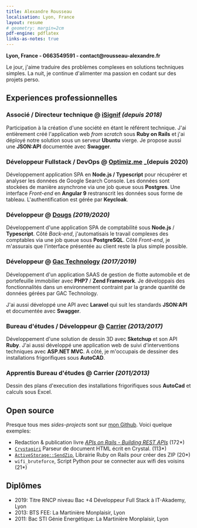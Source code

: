 ```yaml
---
title: Alexandre Rousseau
localisation: Lyon, France
layout: resume
# geometry: margin=2cm
pdf-engine: pdflatex
links-as-notes: true
---
```


__Lyon, France - 0663549591 - contact@rousseau-alexandre.fr__

Le jour, j'aime traduire des problèmes complexes en solutions techniques simples. La nuit, je continue d'alimenter ma passion en codant sur des projets perso.

## Experiences professionnelles

### Associé / Directeur technique @ [iSignif](https://isignif.fr) _(depuis 2018)_

Participation à la création d'une société en étant le référent technique. J'ai entièrement créé l'application web _from scratch_ sous __Ruby on Rails__ et j'ai déployé notre solution sous un serveur __Ubuntu__ vierge. Je propose aussi une __JSON:API__ documentée avec __Swagger__.

### Développeur Fullstack / DevOps @ [Optimiz.me](https://optimiz.me) _(depuis 2020)

Développement application SPA en __Node.js / Typescript__ pour récupérer et analyser les données de Google Search Console. Les données sont stockées de manière asynchrone via une job queue sous __Postgres__. Une interface _Front-end_ en __Angular 9__ restranscrit les données sous forme de tableau. L'authentification est gérée par __Keycloak__.

### Développeur @ [Dougs](https://dougs.fr) _(2019/2020)_

Développement d'une application SPA de comptabilité sous __Node.js__ / __Typescript__. Côté _Back-end_, j'automatisais le travail complexes des comptables via une job queue sous __PostgreSQL__. Côté _Front-end_, je m'assurais que l'interface présentée au client reste la plus simple possible.


### Développeur @ [Gac Technology](https://www.gac-technology.com) _(2017/2019)_

Développement d'un application SAAS de gestion de flotte automobile et de portefeuille immobilier avec __PHP7__ / __Zend Framework__. Je développais des fonctionnalités dans un environnement contraint par la grande quantité de données gérées par GAC Technology.

J'ai aussi développé une API avec __Laravel__ qui suit les standards __JSON:API__ et documentée avec __Swagger__.


### Bureau d'études / Développeur @ [Carrier](http://www.carrier.fr) _(2013/2017)_

Développement d'une solution de dessin 3D avec __Sketchup__ et son API __Ruby__. J'ai aussi développé une application web de suivi d'interventions techniques avec __ASP.NET MVC__. A côté, je m'occupais de dessiner des installations frigorifiques sous __AutoCAD__.

### Apprentis Bureau d'études @ Carrier _(2011/2013)_

Dessin des plans d'execution des installations frigorifiques sous __AutoCad__ et calculs sous Excel.

## Open source

Presque tous mes _sides-projects_ sont sur [mon Github](http://github.com/madeindjs). Voici quelque exemples:

- Redaction & publication livre [_APIs on Rails - Building REST APIs_](https://leanpub.com/apionrails6) (172*)
- [`Crystagiri`](https://github.com/madeindjs/Crystagiri) Parseur de document HTML écrit en Crystal.                (113*)
- [`ActiveStorage::SendZip`](https://github.com/madeindjs/active_storage-send_zip), Librairie Ruby on Rails pour créer des ZIP    (20*)
- `wifi_bruteforce`, Script Python pour se connecter aux wifi des voisins (21*)

## Diplômes

- 2019: Titre RNCP niveau Bac +4 Développeur Full Stack à IT-Akademy, Lyon
- 2013: BTS FEE: La Martinière Monplaisir, Lyon
- 2011: Bac STI Génie Energétique: La Martinière Monplaisir, Lyon
